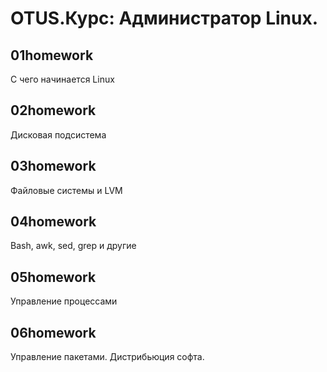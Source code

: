 # OTUS.Курс: Администратор Linux.

## 01homework
С чего начинается Linux  
## 02homework
Дисковая подсистема  
## 03homework
Файловые системы и LVM  
## 04homework
Bash, awk, sed, grep и другие  
## 05homework
Управление процессами  
## 06homework
Управление пакетами. Дистрибьюция софта.  
